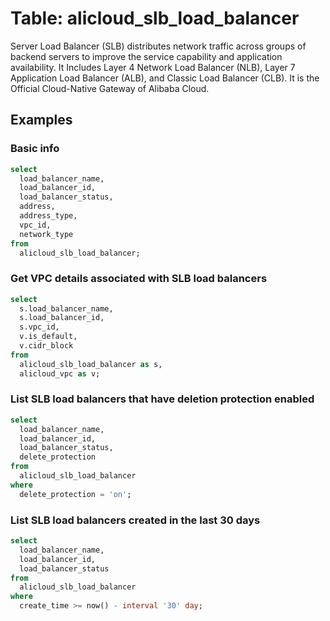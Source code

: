 # Table: alicloud_slb_load_balancer

Server Load Balancer (SLB) distributes network traffic across groups of backend servers to improve the service capability and application availability. It Includes Layer 4 Network Load Balancer (NLB), Layer 7 Application Load Balancer (ALB), and Classic Load Balancer (CLB). It is the Official Cloud-Native Gateway of Alibaba Cloud.

## Examples

### Basic info

```sql
select
  load_balancer_name,
  load_balancer_id,
  load_balancer_status,
  address,
  address_type,
  vpc_id,
  network_type
from
  alicloud_slb_load_balancer;
```

### Get VPC details associated with SLB load balancers

```sql
select
  s.load_balancer_name,
  s.load_balancer_id,
  s.vpc_id,
  v.is_default,
  v.cidr_block
from
  alicloud_slb_load_balancer as s,
  alicloud_vpc as v;
```

### List SLB load balancers that have deletion protection enabled

```sql
select
  load_balancer_name,
  load_balancer_id,
  load_balancer_status,
  delete_protection
from
  alicloud_slb_load_balancer
where
  delete_protection = 'on';
```

### List SLB load balancers created in the last 30 days

```sql
select
  load_balancer_name,
  load_balancer_id,
  load_balancer_status
from
  alicloud_slb_load_balancer
where
  create_time >= now() - interval '30' day;
```
